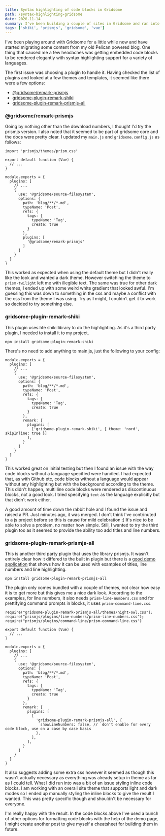 ```yaml
---
title: Syntax highlighting of code blocks in Gridsome
path: /syntax-highlighting-gridsome
date: 2020-11-14
summary: I've been building a couple of sites in Gridsome and ran into a few little issues getting syntax highlighting applied to code blocks. This is how I solved it.
tags: ['shiki', 'prismjs', 'gridsome', 'vue']
---
```


I've been playing around with Gridsome for a little while now and have started migrating some content from my old Pelican powered blog. One thing that caused me a few headaches was getting embedded code blocks to be rendered elegantly with syntax highlighting support for a variety of languages.

The first issue was choosing a plugin to handle it. Having checked the list of plugins and looked at a few themes and templates, it seemed like there were a few options:

* [@gridsome/remark-prismjs](https://gridsome.org/plugins/@gridsome/remark-prismjs)
* [gridsome-plugin-remark-shiki](https://gridsome.org/plugins/gridsome-plugin-remark-shiki)
* [gridsome-plugin-remark-prismjs-all](https://gridsome.org/plugins/gridsome-plugin-remark-prismjs-all)


### @gridsome/remark-prismjs

Going by nothing other than the download numbers, I thought I'd try the prismjs version. I also noted that it seemed to be part of gridsome core and the docs were pretty clear. I updated my `main.js` and `gridsome.config.js` as follows:

```js{1}{codeTitle: "src/main.js"}
import 'prismjs/themes/prism.css'

export default function (Vue) {
  // ...
}
```

```js{15-17}{codeTitle: "gridsome.config.js"}
module.exports = {
  plugins: [
    // ...
    {
      use: '@gridsome/source-filesystem',
      options: {
        path: 'blog/**/*.md',
        typeName: 'Post',
        refs: {
          tags: {
            typeName: 'Tag',
            create: true
          }
        },
        plugins: [
          '@gridsome/remark-prismjs'
        ]
      }
    }
  ]
}
```

This worked as expected when using the default theme but I didn't really like the look and wanted a dark theme. However switching the theme to `prism-twilight` left me with illegible text. The same was true for other dark themes, I ended up with some weird white gradient that looked awful. I'm guessing this was down to something in the css and maybe a conflict with the css from the theme I was using. Try as I might, I couldn't get it to work so decided to try something else.

### gridsome-plugin-remark-shiki

This plugin uses hte shiki library to do the highlighting. As it's a third party plugin, I needed to install it to my project.

```bash{promptUser: "alex"}{promptHost: "thinky"}
npm install gridsome-plugin-remark-shiki
```

There's no need to add anything to main.js, just the following to your config:

```js{15-19}{codeTitle: "gridsome.config.js"}
module.exports = {
  plugins: [
    // ...
    {
      use: '@gridsome/source-filesystem',
      options: {
        path: 'blog/**/*.md',
        typeName: 'Post',
        refs: {
          tags: {
            typeName: 'Tag',
            create: true
          }
        },
        remark: {
          plugins: [
            ['gridsome-plugin-remark-shiki', { theme: 'nord', skipInline: true }]
          ],
        }
      }
    }
  ]
}
```

This worked great on initial testing but then I found an issue with the way code blocks without a language specified were handled. I had expected that, as with Github etc, code blocks without a language would appear without any highlighting but with the background according to the theme. This didn't happen, multi line code blocks were rendered as discontinuous blocks, not a good look. I tried specifying `text` as the language explicitly but that didn't work either.

A good amount of time down the rabbit hole and I found the issue and raised a PR. Just minutes ago, it was merged. I don't think I've contrinuted to a js project before so this is cause for mild celebration :) It's nice to be able to solve a problem, no matter how simple. Still, I wanted to try the third plugin too as it seemed to provide the ability too add titles and line numbers.

### gridsome-plugin-remark-prismjs-all

This is another third party plugin that uses the library prismjs. It wasn't entirely clear how it differed to the built in plugin but there is a [good demo application](https://kind-elion-23889d.netlify.app/demo-gridsome-plugin-remark-prismjs-all/) that shows how it can be used with examples of titles, line numbers and line highlighting.

```bash{promptUser: "alex"}{promptHost: "thinky"}
npm install gridsome-plugin-remark-prismjs-all
```

The plugin only comes bundled with a couple of themes, not clear how easy it is to get more but this gives me a nice dark look. According to the examples, for line numbers, it also needs `prism-line-numbers.css` and for prettifying command prompts in blocks, it uses `prism-command-line.css`.

```js{1-3}{codeTitle: "src/main.js"}
require("gridsome-plugin-remark-prismjs-all/themes/night-owl.css");
require("prismjs/plugins/line-numbers/prism-line-numbers.css");
require("prismjs/plugins/command-line/prism-command-line.css")

export default function (Vue) {
  // ...
}
```

```js{15-23}{codeTitle: "gridsome.config.js"}
module.exports = {
  plugins: [
    // ...
    {
      use: '@gridsome/source-filesystem',
      options: {
        path: 'blog/**/*.md',
        typeName: 'Post',
        refs: {
          tags: {
            typeName: 'Tag',
            create: true
          }
        },
        remark: {
          plugins: [
            [
              'gridsome-plugin-remark-prismjs-all', {
                showLineNumbers: false, //  don't enable for every code block, use on a case by case basis
              },
            ],
          ],
        }
      }
    }
  ]
}
```

It also suggests adding some extra css however it seemed as though this wasn't actually necessary as everything was already setup in theme as far as I could tell. What I did run into was a bit of an issue styling inline code blocks. I am working with an overall site theme that supports light and dark modes so I ended up manually styling the inline blocks to give the result I wanted. This was pretty specific though and shouldn't be necessary for everyone.

I'm really happy with the result. In the code blocks above I've used a bunch of other options for formatting code blocks with the help of the demo page, I might create another post to give myself a cheatsheet for building them in future.